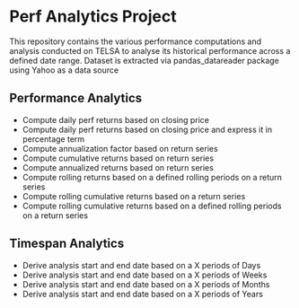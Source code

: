# Perf Analytics Project 

This repository contains the various performance computations and analysis conducted on TELSA to analyse its historical performance across a defined date range.
Dataset is extracted via pandas_datareader package using Yahoo as a data source

## Performance Analytics
- Compute daily perf returns based on closing price
- Compute daily perf returns based on closing price and express it in percentage term
- Compute annualization factor based on return series
- Compute cumulative returns based on return series
- Compute annualized returns based on return series
- Compute rolling returns based on a defined rolling periods on a return series
- Compute rolling cumulative returns based on a return series
- Compute rolling cumulative returns based on a defined rolling periods on a return series

## Timespan Analytics
- Derive analysis start and end date based on a X periods of Days
- Derive analysis start and end date based on a X periods of Weeks
- Derive analysis start and end date based on a X periods of Months
- Derive analysis start and end date based on a X periods of Years
